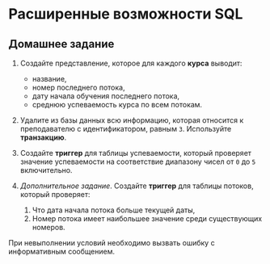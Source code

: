# Расширенные возможности **SQL**

## Домашнее задание

1. Создайте представление, которое для каждого **курса** выводит:
    - название,
    - номер последнего потока,
    - дату начала обучения последнего потока,
    - среднюю успеваемость курса по всем потокам.

2. Удалите из базы данных всю информацию, которая относится к преподавателю с идентификатором, равным `3`. Используйте **транзакцию**.

3. Создайте **триггер** для таблицы успеваемости, который проверяет значение успеваемости на соответствие диапазону чисел от `0` до `5` включительно.

4. *Дополнительное задание*. Создайте **триггер** для таблицы потоков, который проверяет:
    1. Что дата начала потока больше текущей даты,
    2. Номер потока имеет наибольшее значение среди существующих номеров.

При невыполнении условий необходимо вызвать ошибку с информативным сообщением.
